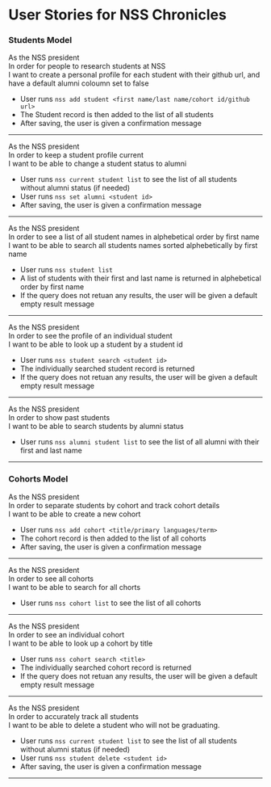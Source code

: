 User Stories for NSS Chronicles
==============================

### Students Model

As the NSS president<br />
In order for people to research students at NSS</br>
I want to create a personal profile for each student with their github url, and have a default alumni coloumn set to false

  - User runs `nss add student <first name/last name/cohort id/github url>`
  - The Student record is then added to the list of all students
  - After saving, the user is given a confirmation message

<hr />

As the NSS president<br />
In order to keep a student profile current<br />
I want to be able to change a student status to alumni

  - User runs `nss current student list` to see the list of all students without alumni status (if needed)
  - User runs `nss set alumni <student id>`
  - After saving, the user is given a confirmation message

<hr />

As the NSS president<br />
In order to see a list of all student names in alphebetical order by first name<br />
I want to be able to search all students names sorted alphebetically by first name

  - User runs `nss student list`
  - A list of students with their first and last name is returned in alphebetical order by first name
  - If the query does not retuan any results, the user will be given a default empty result message

<hr />

As the NSS president<br />
In order to see the profile of an individual student<br />
I want to be able to look up a student by a student id

  - User runs `nss student search <student id>`
  - The individually searched student record is returned
  - If the query does not retuan any results, the user will be given a default empty result message

<hr />

As the NSS president<br />
In order to show past students<br />
I want to be able to search students by alumni status

  - User runs `nss alumni student list` to see the list of all alumni with their first and last name

<hr />

### Cohorts Model

As the NSS president<br />
In order to separate students by cohort and track cohort details<br />
I want to be able to create a new cohort

  - User runs `nss add cohort <title/primary languages/term>`
  - The cohort record is then added to the list of all cohorts
  - After saving, the user is given a confirmation message

<hr />

As the NSS president<br />
In order to see all cohorts<br />
I want to be able to search for all chorts

  - User runs `nss cohort list` to see the list of all cohorts

<hr />

As the NSS president<br />
In order to see an individual cohort<br />
I want to be able to look up a cohort by title

  - User runs `nss cohort search <title>`
  - The individually searched cohort record is returned
  - If the query does not retuan any results, the user will be given a default empty result message

<hr />

As the NSS president<br />
In order to accurately track all students<br />
I want to be able to delete a student who will not be graduating.

  - User runs `nss current student list` to see the list of all students without alumni status (if needed)
  - User runs `nss student delete <student id>`
  - After saving, the user is given a confirmation message

<hr />
